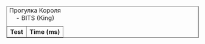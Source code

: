 <table border="1">
<caption>Прогулка Короля - BITS (King)</caption>
<tr><th>Test</th><th>Time (ms)</th></tr>
